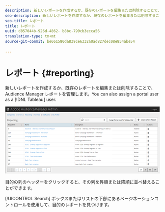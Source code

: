 ```yaml
---
description: 新しいレポートを作成するか、既存のレポートを編集または削除することで、Audience Manager レポートを管理します。また、ポータルユーザーを Tableau ユーザーに割り当てることができます。
seo-description: 新しいレポートを作成するか、既存のレポートを編集または削除することで、Audience Manager レポートを管理します。また、ポータルユーザーを Tableau ユーザーに割り当てることができます。
seo-title: レポート
title: レポート
uuid: d857044b-926d-4862- b8bc-799cb3ecca56
translation-type: tm+mt
source-git-commit: be661580da839ce6332a0ad827dec08e854abe54

---
```



# レポート {#reporting}

新しいレポートを作成するか、既存のレポートを編集または削除することで、Audience Manager レポートを管理します。You can also assign a portal user as a [!DNL Tableau] user.

<!-- c_reporting.xml -->

![](assets/reporting.png)

目的の列のヘッダーをクリックすると、その列を昇順または降順に並べ替えることができます。

[!UICONTROL Search] ボックスまたはリストの下部にあるページネーションコントロールを使用して、目的のレポートを見つけます。

